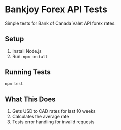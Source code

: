 # Bankjoy Forex API Tests

Simple tests for Bank of Canada Valet API forex rates.

## Setup

1. Install Node.js
2. Run: `npm install`

## Running Tests

```bash
npm test
```

## What This Does

1. Gets USD to CAD rates for last 10 weeks
2. Calculates the average rate
3. Tests error handling for invalid requests
